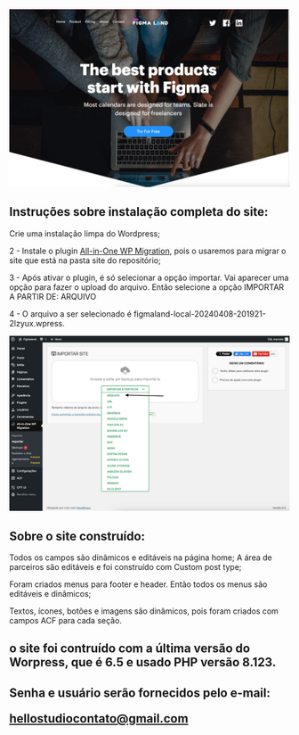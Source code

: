 <img src="screenshot/screenshot-1.jpg"/>

<h2>Instruções sobre instalação completa do site:</h2>

<p> Crie uma instalação limpa do Wordpress;</p>

<p> 2 - Instale o plugin <a href="https://wordpress.org/plugins/all-in-one-wp-migration/" target="_blank">All-in-One WP Migration</a>, pois o usaremos para migrar o site que está na pasta site do repositório;</p>

<p>3 - Após ativar o plugin, é só selecionar a opção importar. Vai aparecer uma opção para fazer o upload do arquivo. Então selecione a opção IMPORTAR A PARTIR DE: ARQUIVO</p>

<p>4 - O arquivo a ser selecionado é figmaland-local-20240408-201921-2lzyux.wpress. </p>

<img src="screenshot/screenshot-3.jpg"/>

<h2>Sobre o site construído:</h2>

<p>Todos os campos são dinâmicos e editáveis na página home;
A área de parceiros são editáveis e foi construído com Custom post type;</p>
<p>Foram criados menus para footer e header. Então todos os menus são editáveis e dinâmicos;</p>
<p>Textos, ícones, botões e imagens  são dinâmicos, pois foram criados com campos ACF para cada seção.</p>

## o site foi contruído com a última versão do Worpress, que é 6.5 e usado PHP versão 8.123. 

## Senha e usuário serão fornecidos pelo e-mail: <p>hellostudiocontato@gmail.com</p>
